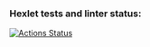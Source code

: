 ### Hexlet tests and linter status:
[![Actions Status](https://github.com/Olegevengrin/frontend-project-46/workflows/hexlet-check/badge.svg)](https://github.com/Olegevengrin/frontend-project-46/actions)
